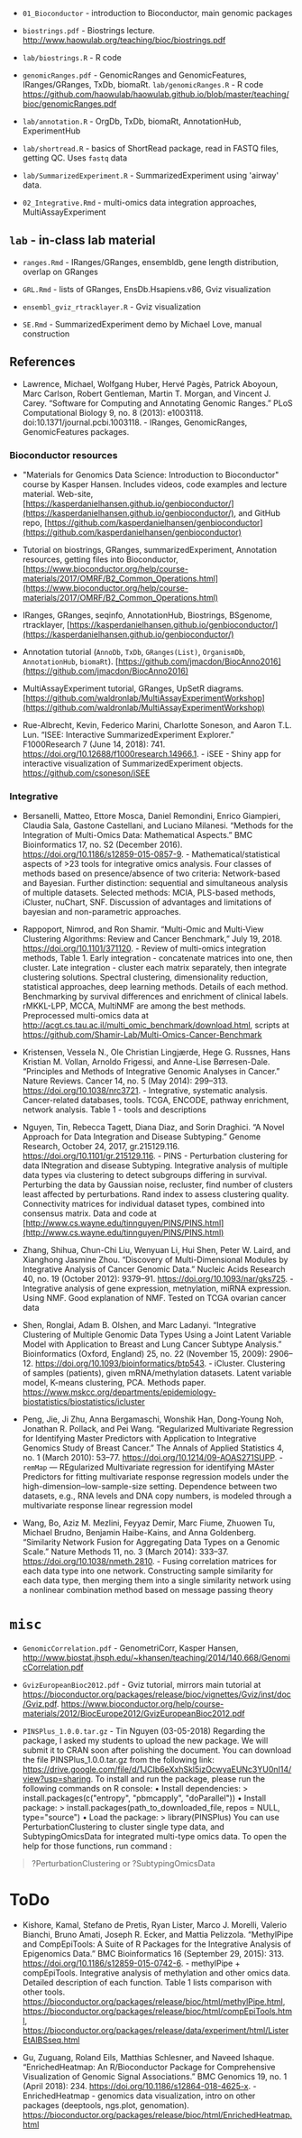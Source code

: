 - `01_Bioconductor` - introduction to Bioconductor, main genomic packages

- `biostrings.pdf` - Biostrings lecture. http://www.haowulab.org/teaching/bioc/biostrings.pdf
- `lab/biostrings.R` - R code

- `genomicRanges.pdf` - GenomicRanges and GenomicFeatures, IRanges/GRanges, TxDb, biomaRt. `lab/genomicRanges.R` - R code https://github.com/haowulab/haowulab.github.io/blob/master/teaching/bioc/genomicRanges.pdf

- `lab/annotation.R` - OrgDb, TxDb, biomaRt, AnnotationHub, ExperimentHub

- `lab/shortread.R` - basics of ShortRead package, read in FASTQ files, getting QC. Uses `fastq` data

- `lab/SummarizedExperiment.R` - SummarizedExperiment using 'airway' data.

- `02_Integrative.Rmd` - multi-omics data integration approaches, MultiAssayExperiment


## `lab` - in-class lab material

- `ranges.Rmd` - IRanges/GRanges, ensembldb, gene length distribution, overlap on GRanges

- `GRL.Rmd` - lists of GRanges, EnsDb.Hsapiens.v86, Gviz visualization
- `ensembl_gviz_rtracklayer.R` - Gviz visualization

- `SE.Rmd` - SummarizedExperiment demo by Michael Love, manual construction


## References

- Lawrence, Michael, Wolfgang Huber, Hervé Pagès, Patrick Aboyoun, Marc Carlson, Robert Gentleman, Martin T. Morgan, and Vincent J. Carey. “Software for Computing and Annotating Genomic Ranges.” PLoS Computational Biology 9, no. 8 (2013): e1003118. doi:10.1371/journal.pcbi.1003118. - IRanges, GenomicRanges, GenomicFeatures packages.

### Bioconductor resources

- "Materials for Genomics Data Science: Introduction to Bioconductor" course by Kasper Hansen. Includes videos, code examples and lecture material. Web-site, [https://kasperdanielhansen.github.io/genbioconductor/](https://kasperdanielhansen.github.io/genbioconductor/), and GitHub repo, [https://github.com/kasperdanielhansen/genbioconductor](https://github.com/kasperdanielhansen/genbioconductor)
 
- Tutorial on biostrings, GRanges, summarizedExperiment, Annotation resources, getting files into Bioconductor, [https://www.bioconductor.org/help/course-materials/2017/OMRF/B2_Common_Operations.html](https://www.bioconductor.org/help/course-materials/2017/OMRF/B2_Common_Operations.html)

- IRanges, GRanges, seqinfo, AnnotationHub, Biostrings, BSgenome, rtracklayer, [https://kasperdanielhansen.github.io/genbioconductor/](https://kasperdanielhansen.github.io/genbioconductor/)

- Annotation tutorial (`AnnoDb`, `TxDb`, `GRanges(List)`, `OrganismDb`, `AnnotationHub`, `biomaRt`).   [https://github.com/jmacdon/BiocAnno2016](https://github.com/jmacdon/BiocAnno2016)

- MultiAssayExperiment tutorial, GRanges, UpSetR diagrams. [https://github.com/waldronlab/MultiAssayExperimentWorkshop](https://github.com/waldronlab/MultiAssayExperimentWorkshop)

- Rue-Albrecht, Kevin, Federico Marini, Charlotte Soneson, and Aaron T.L. Lun. “ISEE: Interactive SummarizedExperiment Explorer.” F1000Research 7 (June 14, 2018): 741. https://doi.org/10.12688/f1000research.14966.1. - iSEE - Shiny app for interactive visualization of SummarizedExperiment objects. https://github.com/csoneson/iSEE


### Integrative

- Bersanelli, Matteo, Ettore Mosca, Daniel Remondini, Enrico Giampieri, Claudia Sala, Gastone Castellani, and Luciano Milanesi. “Methods for the Integration of Multi-Omics Data: Mathematical Aspects.” BMC Bioinformatics 17, no. S2 (December 2016). https://doi.org/10.1186/s12859-015-0857-9. - Mathematical/statistical aspects of >23 tools for integrative omics analysis. Four classes of methods based on presence/absence of two criteria: Network-based and Bayesian. Further distinction: sequential and simultaneous analysis of multiple datasets. Selected methods: MCIA, PLS-based methods, iCluster, nuChart, SNF. Discussion of advantages and limitations of bayesian and non-parametric approaches.

- Rappoport, Nimrod, and Ron Shamir. “Multi-Omic and Multi-View Clustering Algorithms: Review and Cancer Benchmark,” July 19, 2018. https://doi.org/10.1101/371120. - Review of multi-omics integration methods, Table 1. Early integration - concatenate matrices into one, then cluster. Late integration - cluster each matrix separately, then integrate clustering solutions. Spectral clustering, dimensionality reduction, statistical approaches, deep learning methods. Details of each method. Benchmarking by survival differences and enrichment of clinical labels. rMKKL-LPP, MCCA, MultiNMF are among the best methods. Preprocessed multi-omics data at http://acgt.cs.tau.ac.il/multi_omic_benchmark/download.html, scripts at https://github.com/Shamir-Lab/Multi-Omics-Cancer-Benchmark

- Kristensen, Vessela N., Ole Christian Lingjærde, Hege G. Russnes, Hans Kristian M. Vollan, Arnoldo Frigessi, and Anne-Lise Børresen-Dale. “Principles and Methods of Integrative Genomic Analyses in Cancer.” Nature Reviews. Cancer 14, no. 5 (May 2014): 299–313. https://doi.org/10.1038/nrc3721. - Integrative, systematic analysis. Cancer-related databases, tools. TCGA, ENCODE, pathway enrichment, network analysis. Table 1 - tools and descriptions

- Nguyen, Tin, Rebecca Tagett, Diana Diaz, and Sorin Draghici. “A Novel Approach for Data Integration and Disease Subtyping.” Genome Research, October 24, 2017, gr.215129.116. https://doi.org/10.1101/gr.215129.116. - PINS - Perturbation clustering for data INtegration and disease Subtyping. Integrative analysis of multiple data types via clustering to detect subgroups differing in survival. Perturbing the data by Gaussian noise, recluster, find number of clusters least affected by perturbations. Rand index to assess clustering quality. Connectivity matrices for individual dataset types, combined into consensus matrix. Data and code at [http://www.cs.wayne.edu/tinnguyen/PINS/PINS.html](http://www.cs.wayne.edu/tinnguyen/PINS/PINS.html)

- Zhang, Shihua, Chun-Chi Liu, Wenyuan Li, Hui Shen, Peter W. Laird, and Xianghong Jasmine Zhou. “Discovery of Multi-Dimensional Modules by Integrative Analysis of Cancer Genomic Data.” Nucleic Acids Research 40, no. 19 (October 2012): 9379–91. https://doi.org/10.1093/nar/gks725. - Integrative analysis of gene expression, metnylation, miRNA expression. Using NMF. Good explanation of NMF. Tested on TCGA ovarian cancer data

- Shen, Ronglai, Adam B. Olshen, and Marc Ladanyi. “Integrative Clustering of Multiple Genomic Data Types Using a Joint Latent Variable Model with Application to Breast and Lung Cancer Subtype Analysis.” Bioinformatics (Oxford, England) 25, no. 22 (November 15, 2009): 2906–12. https://doi.org/10.1093/bioinformatics/btp543. - iCluster. Clustering of samples (patients), given mRNA/methylation datasets. Latent variable model, K-means clustering, PCA. Methods paper. https://www.mskcc.org/departments/epidemiology-biostatistics/biostatistics/icluster

- Peng, Jie, Ji Zhu, Anna Bergamaschi, Wonshik Han, Dong-Young Noh, Jonathan R. Pollack, and Pei Wang. “Regularized Multivariate Regression for Identifying Master Predictors with Application to Integrative Genomics Study of Breast Cancer.” The Annals of Applied Statistics 4, no. 1 (March 2010): 53–77. https://doi.org/10.1214/09-AOAS271SUPP. - `remMap` — REgularized Multivariate regression for identifying MAster Predictors for fitting multivariate response regression models under the high-dimension–low-sample-size setting. Dependence between two datasets, e.g., RNA levels and DNA copy numbers, is modeled through a multivariate response linear regression model

- Wang, Bo, Aziz M. Mezlini, Feyyaz Demir, Marc Fiume, Zhuowen Tu, Michael Brudno, Benjamin Haibe-Kains, and Anna Goldenberg. “Similarity Network Fusion for Aggregating Data Types on a Genomic Scale.” Nature Methods 11, no. 3 (March 2014): 333–37. https://doi.org/10.1038/nmeth.2810. - Fusing correlation matrices for each data type into one network. Constructing sample similarity for each data type, then merging them into a single similarity network using a nonlinear combination method based on message passing theory


# `misc`

- `GenomicCorrelation.pdf` - GenometriCorr, Kasper Hansen, http://www.biostat.jhsph.edu/~khansen/teaching/2014/140.668/GenomicCorrelation.pdf

- `GvizEuropeanBioc2012.pdf` - Gviz tutorial, mirrors main tutorial at https://bioconductor.org/packages/release/bioc/vignettes/Gviz/inst/doc/Gviz.pdf. https://www.bioconductor.org/help/course-materials/2012/BiocEurope2012/GvizEuropeanBioc2012.pdf

- `PINSPlus_1.0.0.tar.gz` - Tin Nguyen (03-05-2018) Regarding the package, I asked my students to upload the new package. We will submit it to CRAN soon after polishing the document. You can download the file PINSPlus_1.0.0.tar.gz from the following link: https://drive.google.com/file/d/1JCIb6eXxhSkl5izOcwyaEUNc3YU0nI14/view?usp=sharing. To install and run the package, please run the following commands on R console:
• Install dependencies: >   install.packages(c("entropy", "pbmcapply", "doParallel"))
• Install package: >   install.packages(path_to_downloaded_file, repos = NULL, type="source")
• Load the package: >   library(PINSPlus)
You can use PerturbationClustering to cluster single type data, and SubtypingOmicsData for integrated multi-type omics data. To open the help for those functions, run command : 
>   ?PerturbationClustering 
or 
>   ?SubtypingOmicsData



# ToDo

- Kishore, Kamal, Stefano de Pretis, Ryan Lister, Marco J. Morelli, Valerio Bianchi, Bruno Amati, Joseph R. Ecker, and Mattia Pelizzola. “MethylPipe and CompEpiTools: A Suite of R Packages for the Integrative Analysis of Epigenomics Data.” BMC Bioinformatics 16 (September 29, 2015): 313. https://doi.org/10.1186/s12859-015-0742-6. - methylPipe + compEpiTools. Integrative analysis of methylation and other omics data. Detailed description of each function. Table 1 lists comparison with other tools. https://bioconductor.org/packages/release/bioc/html/methylPipe.html, https://bioconductor.org/packages/release/bioc/html/compEpiTools.html, https://bioconductor.org/packages/release/data/experiment/html/ListerEtAlBSseq.html

- Gu, Zuguang, Roland Eils, Matthias Schlesner, and Naveed Ishaque. “EnrichedHeatmap: An R/Bioconductor Package for Comprehensive Visualization of Genomic Signal Associations.” BMC Genomics 19, no. 1 (April 2018): 234. https://doi.org/10.1186/s12864-018-4625-x. - EnrichedHeatmap - genomics data visualization, intro on other packages (deeptools, ngs.plot, genomation). https://bioconductor.org/packages/release/bioc/html/EnrichedHeatmap.html




